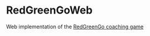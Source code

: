 # RedGreenGoWeb

Web implementation of the [RedGreenGo coaching game](https://github.com/redgreengo) 
